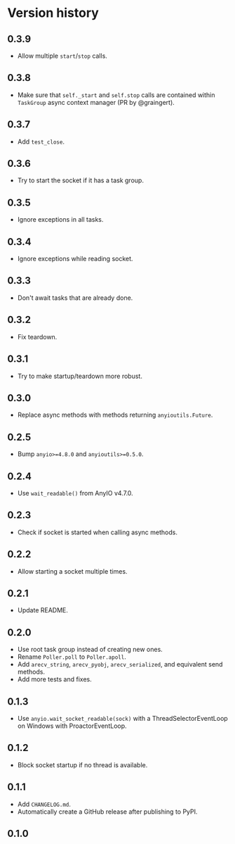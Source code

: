 # Version history

## 0.3.9

- Allow multiple `start`/`stop` calls.

## 0.3.8

- Make sure that `self._start` and `self.stop` calls are contained within `TaskGroup` async context manager (PR by @graingert).

## 0.3.7

- Add `test_close`.

## 0.3.6

- Try to start the socket if it has a task group.

## 0.3.5

- Ignore exceptions in all tasks.

## 0.3.4

- Ignore exceptions while reading socket.

## 0.3.3

- Don't await tasks that are already done.

## 0.3.2

- Fix teardown.

## 0.3.1

- Try to make startup/teardown more robust.

## 0.3.0

- Replace async methods with methods returning `anyioutils.Future`.

## 0.2.5

- Bump `anyio>=4.8.0` and `anyioutils>=0.5.0`.

## 0.2.4

- Use `wait_readable()` from AnyIO v4.7.0.

## 0.2.3

- Check if socket is started when calling async methods.

## 0.2.2

- Allow starting a socket multiple times.

## 0.2.1

- Update README.

## 0.2.0

- Use root task group instead of creating new ones.
- Rename `Poller.poll` to `Poller.apoll`.
- Add `arecv_string`, `arecv_pyobj`, `arecv_serialized`, and equivalent send methods.
- Add more tests and fixes.

## 0.1.3

- Use `anyio.wait_socket_readable(sock)` with a ThreadSelectorEventLoop on Windows with ProactorEventLoop.

## 0.1.2

- Block socket startup if no thread is available.

## 0.1.1

- Add `CHANGELOG.md`.
- Automatically create a GitHub release after publishing to PyPI.

## 0.1.0
